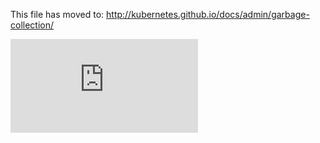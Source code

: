 <!-- BEGIN MUNGE: UNVERSIONED_WARNING -->


<!-- END MUNGE: UNVERSIONED_WARNING -->

This file has moved to: http://kubernetes.github.io/docs/admin/garbage-collection/




<!-- BEGIN MUNGE: IS_VERSIONED -->
<!-- TAG IS_VERSIONED -->
<!-- END MUNGE: IS_VERSIONED -->


<!-- BEGIN MUNGE: GENERATED_ANALYTICS -->
[![Analytics](https://kubernetes-site.appspot.com/UA-36037335-10/GitHub/docs/admin/garbage-collection.md?pixel)]()
<!-- END MUNGE: GENERATED_ANALYTICS -->
